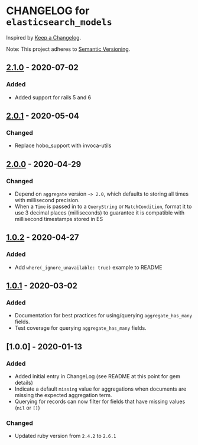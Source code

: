 # CHANGELOG for `elasticsearch_models`

Inspired by [Keep a Changelog](https://keepachangelog.com/en/1.0.0/).

Note: This project adheres to [Semantic Versioning](https://semver.org/spec/v2.0.0.html).

## [2.1.0] - 2020-07-02
### Added
- Added support for rails 5 and 6

## [2.0.1] - 2020-05-04
### Changed
- Replace hobo_support with invoca-utils

## [2.0.0] - 2020-04-29
### Changed
- Depend on `aggregate` version `~> 2.0`, which defaults to storing all times with millisecond precision.
- When a `Time` is passed in to a `QueryString` or `MatchCondition`, format it to use 3 decimal places (milliseconds) to guarantee it is compatible with millisecond timestamps stored in ES

## [1.0.2] - 2020-04-27
### Added
- Add `where(_ignore_unavailable: true)` example to README

## [1.0.1] - 2020-03-02
### Added
- Documentation for best practices for using/querying `aggregate_has_many` fields.
- Test coverage for querying `aggregate_has_many` fields.

## [1.0.0] - 2020-01-13
### Added
- Added initial entry in ChangeLog (see README at this point for gem details)
- Indicate a default `missing` value for aggregations when documents are missing the expected aggregation term.
- Querying for records can now filter for fields that have missing values (`nil` or `[]`)

### Changed
- Updated ruby version from `2.4.2` to `2.6.1`

[2.1.0]: https://github.com/Invoca/elasticsearch_models/compare/v2.0.1...v2.1.0
[2.0.1]: https://github.com/Invoca/elasticsearch_models/compare/v2.0.0...v2.0.1
[2.0.0]: https://github.com/Invoca/elasticsearch_models/compare/v1.0.2...v2.0.0
[1.0.2]: https://github.com/Invoca/elasticsearch_models/compare/v1.0.1...v1.0.2
[1.0.1]: https://github.com/Invoca/elasticsearch_models/compare/v1.0.0...v1.0.1
